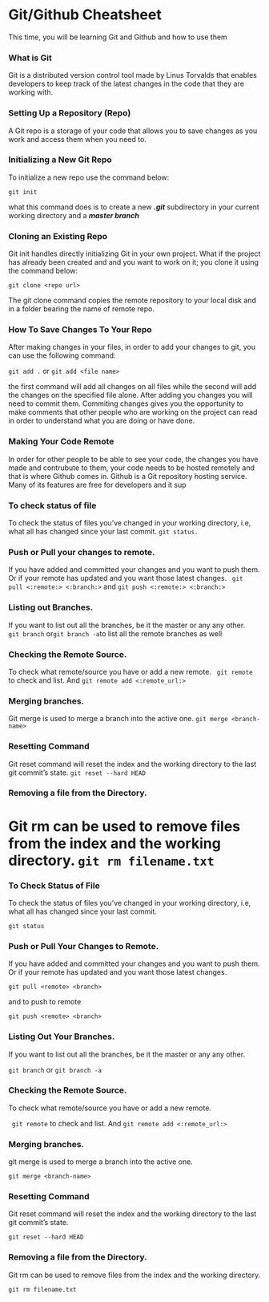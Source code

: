 # Git/Github Cheatsheet
This time, you will be learning Git and Github and how to use them

### What is Git
Git is a distributed version control tool made by Linus Torvalds that enables developers to keep track of 
the latest changes in the code that they are working with.

### Setting Up a Repository (Repo)
A Git repo is a storage of your code that allows you to save changes as you work and access them when you need to.

### Initializing a New Git Repo
To initialize a new repo use the command below:

```git init```

what this command does is to create a new ___.git___ subdirectory in your current working directory and a ___master branch___

### Cloning an Existing Repo
Git init handles directly initializing Git in your own project. What if the project has already been created and and you
want to work on it; you clone it using the command below:

```git clone <repo url>```
  
The git clone command copies the remote repository to your local disk and in a folder bearing the name of remote repo.

### How To Save Changes To Your Repo
After making changes in your files, in order to add your changes to git, you can use the following command:

```git add .``` or ```git add <file name>```

the first command will add all changes on all files while the second will add the changes on the specified file alone.
After adding you changes you will need to commit them. Commiting changes gives you the opportunity to make comments that
other people who are working on the project can read in order to understand what you are doing or have done.

### Making Your Code Remote
In order for other people to be able to see your code, the changes you have made and contrubute to them, your code needs to
be hosted remotely and that is where Github comes in.
Github is a Git repository hosting service. Many of its features are free for developers and it sup

### To check status of file
To check the status of files you’ve changed in your working directory, i.e, what all has changed since your last commit.
```git status.```

### Push or Pull your changes to remote.
If you have added and committed your changes and you want to push them. Or if your remote has updated and you want those latest changes.
``` git pull <:remote:> <:branch:>``` and ```git push <:remote:> <:branch:>```

### Listing out Branches.
If you want to list out all the branches, be it the master or any any other.
``` git branch``` or``` git branch -a ```to list all the remote branches as well

### Checking the Remote Source.
To check what remote/source you have or add a new remote.
``` git remote``` to check and list. And ```git remote add <:remote_url:>```

### Merging branches.
Git merge is used to merge a branch into the active one.
```git merge <branch-name>```
  
### Resetting Command
Git reset command will reset the index and the working directory to the last git commit’s state.
```git reset --hard HEAD```

### Removing a file from the Directory.
Git rm can be used to remove files from the index and the working directory.
```git rm filename.txt```
=======
### To Check Status of File
To check the status of files you’ve changed in your working directory, i.e, what all has changed since your last commit.

```git status```

### Push or Pull Your Changes to Remote.
If you have added and committed your changes and you want to push them. Or if your remote has updated and you want those latest changes.

```git pull <remote> <branch>```

and to push to remote

```git push <remote> <branch>```

### Listing Out Your Branches.
If you want to list out all the branches, be it the master or any any other.

```git branch``` or ```git branch -a```

### Checking the Remote Source.
To check what remote/source you have or add a new remote.

``` git remote``` to check and list. And ```git remote add <:remote_url:>```

### Merging branches.
git merge is used to merge a branch into the active one.

```git merge <branch-name>```
  
### Resetting Command
Git reset command will reset the index and the working directory to the last git commit’s state.

```git reset --hard HEAD```

### Removing a file from the Directory.
Git rm can be used to remove files from the index and the working directory.

```git rm filename.txt```
